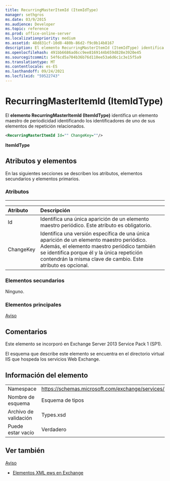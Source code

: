 ```yaml
---
title: RecurringMasterItemId (ItemIdType)
manager: sethgros
ms.date: 03/9/2015
ms.audience: Developer
ms.topic: reference
ms.prod: office-online-server
ms.localizationpriority: medium
ms.assetid: 48d831cf-10d8-480b-86d2-f9c0b14b8167
description: El elemento RecurringMasterItemId (ItemIdType) identifica un elemento maestro de periodicidad identificando los identificadores de uno de sus elementos de repetición relacionados.
ms.openlocfilehash: 491bb6686ad6cc9ee8169144b659d828e3920e45
ms.sourcegitcommit: 54f6cd5a704b36b76d110ee53a6d6c1c3e15f5a9
ms.translationtype: MT
ms.contentlocale: es-ES
ms.lasthandoff: 09/24/2021
ms.locfileid: "59522743"
---
```

# <a name="recurringmasteritemid-itemidtype"></a>RecurringMasterItemId (ItemIdType)

El **elemento RecurringMasterItemId (ItemIdType)** identifica un elemento maestro de periodicidad identificando los identificadores de uno de sus elementos de repetición relacionados. 
  
```XML
<RecurringMasterItemId Id="" ChangeKey=""/>
```

 **ItemIdType**
## <a name="attributes-and-elements"></a>Atributos y elementos

En las siguientes secciones se describen los atributos, elementos secundarios y elementos primarios.
  
### <a name="attributes"></a>Atributos

****

|**Atributo**|**Descripción**|
|:-----|:-----|
|Id  <br/> |Identifica una única aparición de un elemento maestro periódico. Este atributo es obligatorio.  <br/> |
|ChangeKey  <br/> |Identifica una versión específica de una única aparición de un elemento maestro periódico. Además, el elemento maestro periódico también se identifica porque él y la única repetición contendrán la misma clave de cambio. Este atributo es opcional.  <br/> |
   
### <a name="child-elements"></a>Elementos secundarios

Ninguno.
  
### <a name="parent-elements"></a>Elementos principales

[Aviso](reminder.md)
  
## <a name="remarks"></a>Comentarios

Este elemento se incorporó en Exchange Server 2013 Service Pack 1 (SP1).
  
El esquema que describe este elemento se encuentra en el directorio virtual IIS que hospeda los servicios Web Exchange.
  
## <a name="element-information"></a>Información del elemento

|||
|:-----|:-----|
|Namespace  <br/> |https://schemas.microsoft.com/exchange/services/2006/types  <br/> |
|Nombre de esquema  <br/> |Esquema de tipos  <br/> |
|Archivo de validación  <br/> |Types.xsd  <br/> |
|Puede estar vacío  <br/> |Verdadero  <br/> |
   
## <a name="see-also"></a>Ver también



[Aviso](reminder.md)


- [Elementos XML ews en Exchange](ews-xml-elements-in-exchange.md)

